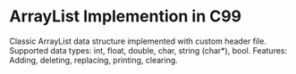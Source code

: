 # ArrayList Implemention in C99 
Classic ArrayList data structure implemented with custom header file. 
Supported data types: int, float, double, char, string (char*), bool. 
Features: Adding, deleting, replacing, printing, clearing. 
